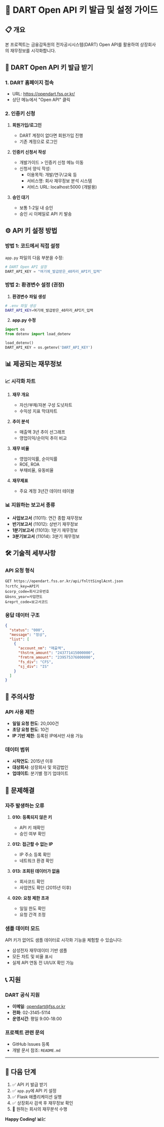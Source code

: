 # 🔑 DART Open API 키 발급 및 설정 가이드

## 📋 개요

본 프로젝트는 금융감독원의 전자공시시스템(DART) Open API를 활용하여 상장회사의 재무정보를 시각화합니다.

## 🚀 DART Open API 키 발급 받기

### 1. DART 홈페이지 접속
- URL: https://opendart.fss.or.kr/
- 상단 메뉴에서 "Open API" 클릭

### 2. 인증키 신청
1. **회원가입/로그인**
   - DART 계정이 없다면 회원가입 진행
   - 기존 계정으로 로그인

2. **인증키 신청서 작성**
   - 개발가이드 > 인증키 신청 메뉴 이동
   - 신청서 양식 작성:
     - 이용목적: 개발/연구/교육 등
     - 서비스명: 회사 재무정보 분석 시스템
     - 서비스 URL: localhost:5000 (개발용)

3. **승인 대기**
   - 보통 1-2일 내 승인
   - 승인 시 이메일로 API 키 발송

## ⚙️ API 키 설정 방법

### 방법 1: 코드에서 직접 설정
`app.py` 파일의 다음 부분을 수정:

```python
# DART Open API 설정
DART_API_KEY = "여기에_발급받은_40자리_API키_입력"
```

### 방법 2: 환경변수 설정 (권장)
1. **환경변수 파일 생성**
```bash
# .env 파일 생성
DART_API_KEY=여기에_발급받은_40자리_API키_입력
```

2. **app.py 수정**
```python
import os
from dotenv import load_dotenv

load_dotenv()
DART_API_KEY = os.getenv('DART_API_KEY')
```

## 📊 제공되는 재무정보

### 📈 시각화 차트
1. **재무 개요**
   - 자산/부채/자본 구성 도넛차트
   - 수익성 지표 막대차트

2. **추이 분석**
   - 매출액 3년 추이 선그래프
   - 영업이익/순이익 추이 비교

3. **재무 비율**
   - 영업이익률, 순이익률
   - ROE, ROA
   - 부채비율, 유동비율

4. **재무제표**
   - 주요 계정 3년간 데이터 테이블

### 📊 지원하는 보고서 종류
- **사업보고서** (11011): 연간 종합 재무정보
- **반기보고서** (11012): 상반기 재무정보
- **1분기보고서** (11013): 1분기 재무정보
- **3분기보고서** (11014): 3분기 재무정보

## 🛠️ 기술적 세부사항

### API 요청 형식
```
GET https://opendart.fss.or.kr/api/fnlttSinglAcnt.json
?crtfc_key=API키
&corp_code=회사고유번호
&bsns_year=사업연도
&reprt_code=보고서코드
```

### 응답 데이터 구조
```json
{
  "status": "000",
  "message": "정상",
  "list": [
    {
      "account_nm": "매출액",
      "thstrm_amount": "243771415000000",
      "frmtrm_amount": "239575376000000",
      "fs_div": "CFS",
      "sj_div": "IS"
    }
  ]
}
```

## 🚨 주의사항

### API 사용 제한
- **일일 요청 한도**: 20,000건
- **초당 요청 한도**: 10건
- **IP 기반 제한**: 등록된 IP에서만 사용 가능

### 데이터 범위
- **시작연도**: 2015년 이후
- **대상회사**: 상장회사 및 외감법인
- **업데이트**: 분기별 정기 업데이트

## 🔧 문제해결

### 자주 발생하는 오류

1. **010: 등록되지 않은 키**
   - API 키 재확인
   - 승인 여부 확인

2. **012: 접근할 수 없는 IP**
   - IP 주소 등록 확인
   - 네트워크 환경 확인

3. **013: 조회된 데이터가 없음**
   - 회사코드 확인
   - 사업연도 확인 (2015년 이후)

4. **020: 요청 제한 초과**
   - 일일 한도 확인
   - 요청 간격 조정

### 샘플 데이터 모드
API 키가 없어도 샘플 데이터로 시각화 기능을 체험할 수 있습니다:
- 삼성전자 재무데이터 기반 샘플
- 모든 차트 및 비율 표시
- 실제 API 연동 전 UI/UX 확인 가능

## 📞 지원

### DART 공식 지원
- **이메일**: opendart@fss.or.kr
- **전화**: 02-3145-5114
- **운영시간**: 평일 9:00-18:00

### 프로젝트 관련 문의
- GitHub Issues 등록
- 개발 문서 참조: `README.md`

---

## 🎯 다음 단계

1. ✅ API 키 발급 받기
2. ✅ `app.py`에 API 키 설정
3. ✅ Flask 애플리케이션 실행
4. ✅ 상장회사 검색 후 재무정보 확인
5. 🔄 원하는 회사의 재무분석 수행

**Happy Coding! 📊💹** 